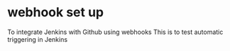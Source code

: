 # webhook set up
To integrate Jenkins with Github using webhooks
This is to test automatic triggering in Jenkins
